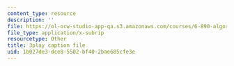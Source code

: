 ```yaml
---
content_type: resource
description: ''
file: https://ol-ocw-studio-app-qa.s3.amazonaws.com/courses/6-890-algorithmic-lower-bounds-fun-with-hardness-proofs-fall-2014/1b027de3dce85502bf402bae685cfe3e_P3YoIxiz6to.vtt
file_type: application/x-subrip
resourcetype: Other
title: 3play caption file
uid: 1b027de3-dce8-5502-bf40-2bae685cfe3e
---
```


